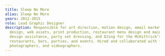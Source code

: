 ```yaml
---
title: Sleep No More
alias: Sleep No More
years: 2012-2015
role: Lead Graphic Designer
description: Responsible for art direction, motion design, email marketing, poster
  design, web assets, print production, restaurant menu design and maintenance, prop
  design assistance, party set dressing, and DJing for the McKittrick’s theatre show,
  restaurants, bars, parties, and events. Hired and collaborated with freelance illustrators,
  photographers, and videographers.
---
```


